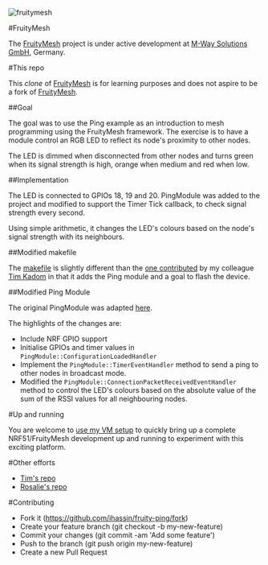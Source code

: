 ![fruitymesh](https://cloud.githubusercontent.com/assets/5893428/9224084/1687644e-4100-11e5-93d3-02df8951ee91.png)

#FruityMesh

The [FruityMesh](https://github.com/mwaylabs/fruitymesh) project is under active development at [M-Way Solutions GmbH](http://www.mwaysolutions.com/), Germany.

#This repo

This *clone* of [FruityMesh](https://github.com/mwaylabs/fruitymesh) is for learning purposes and does not aspire to be a fork of [FruityMesh](https://github.com/mwaylabs/fruitymesh).

##Goal

The goal was to use the Ping example as an introduction to mesh programming using the FruityMesh framework. The exercise is to have a module control an RGB LED to reflect its node's proximity to other nodes.

The LED is dimmed when disconnected from other nodes and turns green when its signal strength is high, orange when medium and red when low.

##Implementation

The LED is connected to GPIOs 18, 19 and 20. PingModule was added to the project and modified to support the Timer Tick callback, to check signal strength every second.

Using simple arithmetic, it changes the LED's colours based on the node's signal strength with its neighbours.

##Modified makefile

The [makefile](https://github.com/ihassin/fruitymesh-ping/blob/master/makefile) is slightly different than the [one contributed](https://github.com/tkadom/fruitymesh) by my colleague [Tim Kadom](https://www.linkedin.com/in/tkadom) in that it adds the Ping module and a goal to flash the device.

##Modified Ping Module

The original PingModule was adapted [here](https://github.com/ihassin/fruitymesh-ping/blob/master/src/modules/PingModule.cpp).

The highlights of the changes are:

* Include NRF GPIO support
* Initialise GPIOs and timer values in ```PingModule::ConfigurationLoadedHandler```
* Implement the ```PingModule::TimerEventHandler``` method to send a ping to other nodes in broadcast mode.
* Modified the ```PingModule::ConnectionPacketReceivedEventHandler``` method to control the LED's colours based on the absolute value of the sum of the RSSI values for all neighbouring nodes.
 
#Up and running

You are welcome to [use my VM setup](https://github.com/ihassin/fruitymesh-ubuntu-vm) to quickly bring up a complete NRF51/FruityMesh development up and running to experiment with this exciting platform.

#Other efforts

* [Tim's repo](https://github.com/tkadom/fruitymesh)
* [Rosalie's repo](https://github.com/rosatolen/fruitymesh)


#Contributing

* Fork it (https://github.com/ihassin/fruity-ping/fork)
* Create your feature branch (git checkout -b my-new-feature)
* Commit your changes (git commit -am 'Add some feature')
* Push to the branch (git push origin my-new-feature)
* Create a new Pull Request


